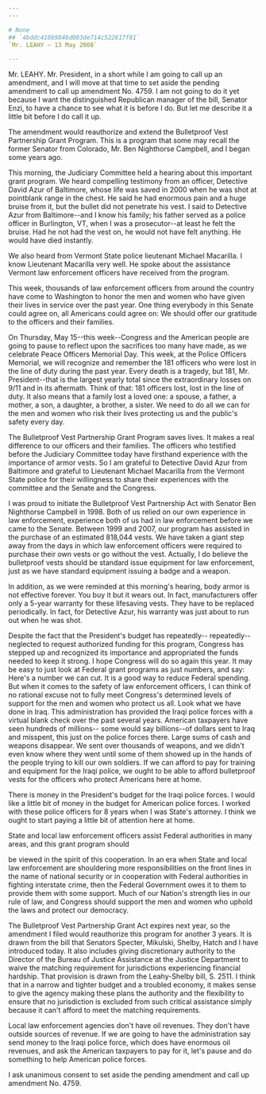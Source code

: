 ```yaml
---
---

# None
## `4bddc410b9846d003de714c522617f81`
`Mr. LEAHY — 13 May 2008`

---
```



Mr. LEAHY. Mr. President, in a short while I am going to call up an 
amendment, and I will move at that time to set aside the pending 
amendment to call up amendment No. 4759. I am not going to do it yet 
because I want the distinguished Republican manager of the bill, 
Senator Enzi, to have a chance to see what it is before I do. But let 
me describe it a little bit before I do call it up.

The amendment would reauthorize and extend the Bulletproof Vest 
Partnership Grant Program. This is a program that some may recall the 
former Senator from Colorado, Mr. Ben Nighthorse Campbell, and I began 
some years ago.

This morning, the Judiciary Committee held a hearing about this 
important grant program. We heard compelling testimony from an officer, 
Detective David Azur of Baltimore, whose life was saved in 2000 when he 
was shot at pointblank range in the chest. He said he had enormous pain 
and a huge bruise from it, but the bullet did not penetrate his vest. I 
said to Detective Azur from Baltimore--and I know his family; his 
father served as a police officer in Burlington, VT, when I was a 
prosecutor--at least he felt the bruise. Had he not had the vest on, he 
would not have felt anything. He would have died instantly.

We also heard from Vermont State police lieutenant Michael Macarilla. 
I know Lieutenant Macarilla very well. He spoke about the assistance 
Vermont law enforcement officers have received from the program.

This week, thousands of law enforcement officers from around the 
country have come to Washington to honor the men and women who have 
given their lives in service over the past year. One thing everybody in 
this Senate could agree on, all Americans could agree on: We should 
offer our gratitude to the officers and their families.

On Thursday, May 15--this week--Congress and the American people are 
going to pause to reflect upon the sacrifices too many have made, as we 
celebrate Peace Officers Memorial Day. This week, at the Police 
Officers Memorial, we will recognize and remember the 181 officers who 
were lost in the line of duty during the past year. Every death is a 
tragedy, but 181, Mr. President--that is the largest yearly total since 
the extraordinary losses on 9/11 and in its aftermath. Think of that: 
181 officers lost, lost in the line of duty. It also means that a 
family lost a loved one: a spouse, a father, a mother, a son, a 
daughter, a brother, a sister. We need to do all we can for the men and 
women who risk their lives protecting us and the public's safety every 
day.

The Bulletproof Vest Partnership Grant Program saves lives. It makes 
a real difference to our officers and their families. The officers who 
testified before the Judiciary Committee today have firsthand 
experience with the importance of armor vests. So I am grateful to 
Detective David Azur from Baltimore and grateful to Lieutenant Michael 
Macarilla from the Vermont State police for their willingness to share 
their experiences with the committee and the Senate and the Congress.

I was proud to initiate the Bulletproof Vest Partnership Act with 
Senator Ben Nighthorse Campbell in 1998. Both of us relied on our own 
experience in law enforcement, experience both of us had in law 
enforcement before we came to the Senate. Between 1999 and 2007, our 
program has assisted in the purchase of an estimated 818,044 vests. We 
have taken a giant step away from the days in which law enforcement 
officers were required to purchase their own vests or go without the 
vest. Actually, I do believe the bulletproof vests should be standard 
issue equipment for law enforcement, just as we have standard equipment 
issuing a badge and a weapon.

In addition, as we were reminded at this morning's hearing, body 
armor is not effective forever. You buy it but it wears out. In fact, 
manufacturers offer only a 5-year warranty for these lifesaving vests. 
They have to be replaced periodically. In fact, for Detective Azur, his 
warranty was just about to run out when he was shot.

Despite the fact that the President's budget has repeatedly--
repeatedly--neglected to request authorized funding for this program, 
Congress has stepped up and recognized its importance and appropriated 
the funds needed to keep it strong. I hope Congress will do so again 
this year. It may be easy to just look at Federal grant programs as 
just numbers, and say: Here's a number we can cut. It is a good way to 
reduce Federal spending. But when it comes to the safety of law 
enforcement officers, I can think of no rational excuse not to fully 
meet Congress's determined levels of support for the men and women who 
protect us all. Look what we have done in Iraq. This administration has 
provided the Iraqi police forces with a virtual blank check over the 
past several years. American taxpayers have seen hundreds of millions--
some would say billions--of dollars sent to Iraq and misspent, this 
just on the police forces there. Large sums of cash and weapons 
disappear. We sent over thousands of weapons, and we didn't even know 
where they went until some of them showed up in the hands of the people 
trying to kill our own soldiers. If we can afford to pay for training 
and equipment for the Iraqi police, we ought to be able to afford 
bulletproof vests for the officers who protect Americans here at home.


There is money in the President's budget for the Iraqi police forces. 
I would like a little bit of money in the budget for American police 
forces. I worked with these police officers for 8 years when I was 
State's attorney. I think we ought to start paying a little bit of 
attention here at home.

State and local law enforcement officers assist Federal authorities 
in many areas, and this grant program should


be viewed in the spirit of this cooperation. In an era when State and 
local law enforcement are shouldering more responsibilities on the 
front lines in the name of national security or in cooperation with 
Federal authorities in fighting interstate crime, then the Federal 
Government owes it to them to provide them with some support. Much of 
our Nation's strength lies in our rule of law, and Congress should 
support the men and women who uphold the laws and protect our 
democracy.

The Bulletproof Vest Partnership Grant Act expires next year, so the 
amendment I filed would reauthorize this program for another 3 years. 
It is drawn from the bill that Senators Specter, Mikulski, Shelby, 
Hatch and I have introduced today. It also includes giving 
discretionary authority to the Director of the Bureau of Justice 
Assistance at the Justice Department to waive the matching requirement 
for jurisdictions experiencing financial hardship. That provision is 
drawn from the Leahy-Shelby bill, S. 2511. I think that in a narrow and 
tighter budget and a troubled economy, it makes sense to give the 
agency making these plans the authority and the flexibility to ensure 
that no jurisdiction is excluded from such critical assistance simply 
because it can't afford to meet the matching requirements.

Local law enforcement agencies don't have oil revenues. They don't 
have outside sources of revenue. If we are going to have the 
administration say send money to the Iraqi police force, which does 
have enormous oil revenues, and ask the American taxpayers to pay for 
it, let's pause and do something to help American police forces.

I ask unanimous consent to set aside the pending amendment and call 
up amendment No. 4759.